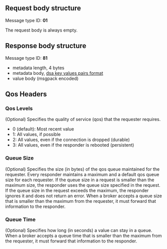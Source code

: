 ## Request body structure

Message type ID:  **01**

The request body is always empty.

## Response body structure

Message type ID:  **81**

* metadata length, 4 bytes
* metadata body, [dsa key values pairs format](../common/DSA-Binary-Encoding.md#key-value-pairs-encoding)
* value body (msgpack encoded)

## Qos Headers

### Qos Levels
(Optional) Specifies the quality of service (qos) that the requester requires.

* 0 (default): Most recent value
* 1: All values, if possible
* 2: All values, even if the connection is dropped (durable)
* 3: All values, even if the responder is rebooted (persistent)

### Queue Size
(Optional) Specifies the size (in bytes) of the qos queue maintained for the requester. Every responder maintains a maximum and a default qos queue size for each requester. If the queue size in a request is smaller than the maximum size, the responder uses the queue size specified in the request. If the queue size in the request exceeds the maximum, the responder ignores it and does not return an error. When a broker accepts a queue size that is smaller than the maximum from the requester, it must forward that information to the responder.

### Queue Time
(Optional) Specifies how long (in seconds) a value can stay in a queue. When a broker accepts a queue time that is smaller than the maximum from the requester, it must forward that information to the responder.

<!--
### Update Frequency 
(Optional) If set, the responder returns the most recent value received in the specified time interval. To specify the interval, use the following 1-byte values: 

  * 0x00: no limitation (default value)
  * 0x10: 100 milliseconds
  * 0x20: 1 second
  * 0x30: 5 seconds   
  * 0x40: 15 seconds
  * 0x50: 30 seconds
  * 0x60: 1 minute
  * 0x70: 5 minutes
  * 0x80: 15 minutes
  * 0x90: 30 minutes
  * 0xA0: 1 hour
-->
